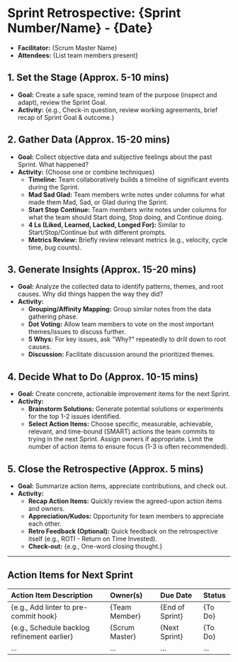 # Sprint Retrospective: {Sprint Number/Name} - {Date}

*   **Facilitator:** {Scrum Master Name}
*   **Attendees:** {List team members present}

## 1. Set the Stage (Approx. 5-10 mins)

*   **Goal:** Create a safe space, remind team of the purpose (inspect and adapt), review the Sprint Goal.
*   **Activity:** {e.g., Check-in question, review working agreements, brief recap of Sprint Goal & outcome.}

## 2. Gather Data (Approx. 15-20 mins)

*   **Goal:** Collect objective data and subjective feelings about the past Sprint. What happened?
*   **Activity:** {Choose one or combine techniques}
    *   **Timeline:** Team collaboratively builds a timeline of significant events during the Sprint.
    *   **Mad Sad Glad:** Team members write notes under columns for what made them Mad, Sad, or Glad during the Sprint.
    *   **Start Stop Continue:** Team members write notes under columns for what the team should Start doing, Stop doing, and Continue doing.
    *   **4 Ls (Liked, Learned, Lacked, Longed For):** Similar to Start/Stop/Continue but with different prompts.
    *   **Metrics Review:** Briefly review relevant metrics (e.g., velocity, cycle time, bug counts).

## 3. Generate Insights (Approx. 15-20 mins)

*   **Goal:** Analyze the collected data to identify patterns, themes, and root causes. Why did things happen the way they did?
*   **Activity:**
    *   **Grouping/Affinity Mapping:** Group similar notes from the data gathering phase.
    *   **Dot Voting:** Allow team members to vote on the most important themes/issues to discuss further.
    *   **5 Whys:** For key issues, ask "Why?" repeatedly to drill down to root causes.
    *   **Discussion:** Facilitate discussion around the prioritized themes.

## 4. Decide What to Do (Approx. 10-15 mins)

*   **Goal:** Create concrete, actionable improvement items for the next Sprint.
*   **Activity:**
    *   **Brainstorm Solutions:** Generate potential solutions or experiments for the top 1-2 issues identified.
    *   **Select Action Items:** Choose specific, measurable, achievable, relevant, and time-bound (SMART) actions the team commits to trying in the next Sprint. Assign owners if appropriate. Limit the number of action items to ensure focus (1-3 is often recommended).

## 5. Close the Retrospective (Approx. 5 mins)

*   **Goal:** Summarize action items, appreciate contributions, and check out.
*   **Activity:**
    *   **Recap Action Items:** Quickly review the agreed-upon action items and owners.
    *   **Appreciation/Kudos:** Opportunity for team members to appreciate each other.
    *   **Retro Feedback (Optional):** Quick feedback on the retrospective itself (e.g., ROTI - Return on Time Invested).
    *   **Check-out:** {e.g., One-word closing thought.}

---

## Action Items for Next Sprint

| Action Item Description                     | Owner(s)      | Due Date      | Status        |
| :------------------------------------------ | :------------ | :------------ | :------------ |
| {e.g., Add linter to pre-commit hook}       | {Team Member} | {End of Sprint} | {To Do}       |
| {e.g., Schedule backlog refinement earlier} | {Scrum Master} | {Next Sprint} | {To Do}       |
| ...                                         | ...           | ...           | ...           |